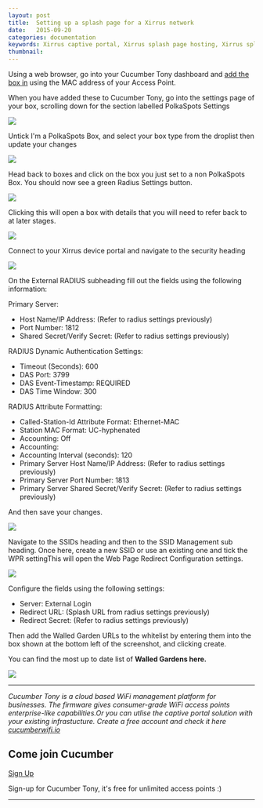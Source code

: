 ```yaml
---
layout: post
title:  Setting up a splash page for a Xirrus network
date:   2015-09-20
categories: documentation
keywords: Xirrus captive portal, Xirrus splash page hosting, Xirrus splash page not working, Xirrus splash page template, Xirrus splash page free, Xirrus splash page html
thumbnail:
---
```


Using a web browser, go into your Cucumber Tony dashboard and <a href="https://my.ctapp.io/?data-elevio-article=7107#/" class="dst">add the box in</a> using the MAC address of your Access Point.

When you have added these to Cucumber Tony, go into the settings page of your box, scrolling down for the section labelled PolkaSpots Settings

<div class="text-center">
<img src="/images/community/tutorials/xirrus-guide/box-settings.png">
</div>

Untick I'm a PolkaSpots Box, and select your box type from the droplist then update your changes

<div class="text-center">
<img src="/images/community/tutorials/xirrus-guide/nonct-box.png">
</div>

Head back to boxes and click on the box you just set to a non PolkaSpots Box. You should now see a green Radius Settings button.

<div class="text-center">
<img src="/images/community/tutorials/xirrus-guide/radius-settings.png">
</div>

Clicking this will open a box with details that you will need to refer back to at later stages.

<div class="text-center">
<img src="/images/community/tutorials/xirrus-guide/radius-info.png">
</div>

Connect to your Xirrus device portal and navigate to the security heading

<div class="text-center">
<img src="/images/community/tutorials/xirrus-guide/xirrus-security.png">
</div>

On the External RADIUS subheading fill out the fields using the following information:

Primary Server:

- Host Name/IP Address: (Refer to radius settings previously)
- Port Number: 1812
- Shared Secret/Verify Secret: (Refer to radius settings previously)

RADIUS Dynamic Authentication Settings:

- Timeout (Seconds): 600
- DAS Port: 3799
- DAS Event-Timestamp: REQUIRED
- DAS Time Window: 300

RADIUS Attribute Formatting:

- Called-Station-Id Attribute Format: Ethernet-MAC
- Station MAC Format: UC-hyphenated
- Accounting: Off
- Accounting:
- Accounting Interval (seconds): 120
- Primary Server Host Name/IP Address: (Refer to radius settings previously)
- Primary Server Port Number: 1813
- Primary Server Shared Secret/Verify Secret: (Refer to radius settings previously)

And then save your changes.

<div class="text-center">
<img src="/images/community/tutorials/xirrus-guide/external-radius.png">
</div>

Navigate to the SSIDs heading and then to the SSID Management sub heading. Once here, create a new SSID or use an existing one and tick the WPR settingThis will open the Web Page Redirect Configuration settings. 

<div class="text-center">
<img src="/images/community/tutorials/xirrus-guide/ssid-management.png">
</div>

Configure the fields using the following settings:

- Server: External Login
- Redirect URL: (Splash URL from radius settings previously)
- Redirect Secret: (Refer to radius settings previously)

Then add the Walled Garden URLs to the whitelist by entering them into the box shown at the bottom left of the screenshot, and clicking create.

You can find the most up to date list of <b><span data-elevio-article="18499">Walled Gardens here.</span></b>

<div class="text-center">
<img src="/images/community/tutorials/xirrus-guide/walled-gardens.png">
</div>

<hr>

*Cucumber Tony is a cloud based WiFi management platform for businesses. The firmware gives consumer-grade WiFi access points enterprise-like capabilities.Or you can utlise the captive portal solution with your existing infrastucture. Create a free account and check it here <a href="https://cucumberwifi.io">cucumberwifi.io</a>*

<div class="text-center">

<h2>Come join Cucumber</h2>

<a href="https://my.ctapp.io/#/create" class="button success dst">Sign Up</a><br>

<p>Sign-up for Cucumber Tony, it's free for unlimited access points :)</p>

<hr>

</div>
